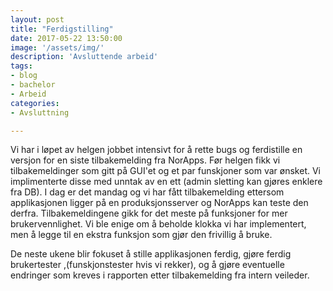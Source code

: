 ```yaml
---
layout: post
title: "Ferdigstilling"
date: 2017-05-22 13:50:00
image: '/assets/img/'
description: 'Avsluttende arbeid'
tags: 
- blog
- bachelor
- Arbeid
categories:
- Avsluttning

---
```


Vi har i løpet av helgen jobbet intensivt for å rette bugs og ferdistille en versjon for en siste tilbakemelding fra NorApps. 
Før helgen fikk vi tilbakemeldinger som gitt på GUI'et og et par funskjoner som var ønsket. Vi implimenterte disse med unntak av en ett (admin sletting kan gjøres enklere fra DB).
I dag er det mandag og vi har fått tilbakemelding ettersom applikasjonen ligger på en produksjonsserver og NorApps kan teste den derfra. 
Tilbakemeldingene gikk for det meste på funksjoner for mer brukervennlighet. Vi ble enige om å beholde klokka vi har implementert, men å legge til 
en ekstra funksjon som gjør den frivillig å bruke.

De neste ukene blir fokuset å stille applikasjonen ferdig, gjøre ferdig brukertester ,(funskjonstester hvis vi rekker), og å gjøre eventuelle 
endringer som kreves i rapporten etter tilbakemelding fra intern veileder. 
